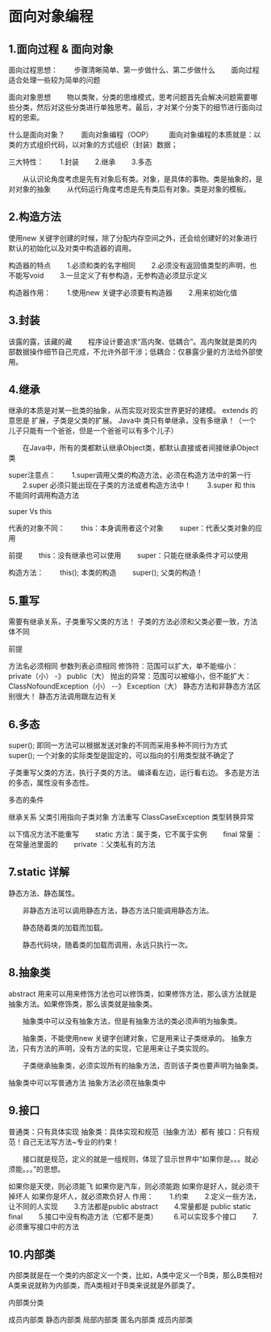 # 面向对象编程
## 1.面向过程 & 面向对象
面向过程思想：
  步骤清晰简单、第一步做什么、第二步做什么
  面向过程适合处理一些较为简单的问题

面向对象思想
  物以类聚，分类的思维模式，思考问题首先会解决问题需要哪些分类，然后对这些分类进行单独思考。最后，才对某个分类下的细节进行面向过程的思索。

什么是面向对象？
  面向对象编程（OOP）
  面向对象编程的本质就是：以类的方式组织代码，以对象的方式组织（封装）数据；

三大特性：
  1.封装
  2.继承
  3.多态

  从认识论角度考虑是先有对象后有类。对象，是具体的事物。类是抽象的，是对对象的抽象
  从代码运行角度考虑是先有类后有对象。类是对象的模板。


## 2.构造方法
使用new 关键字创建的时候，除了分配内存空间之外，还会给创建好的对象进行默认的初始化以及对类中构造器的调用。

构造器的特点
  1.必须和类的名字相同
  2.必须没有返回值类型的声明，也不能写void
  3.一旦定义了有参构造，无参构造必须显示定义

构造器作用：
  1.使用new 关键字必须要有构造器
  2.用来初始化值


## 3.封装
该露的露，该藏的藏
  程序设计要追求“高内聚、低耦合”。高内聚就是类的内部数据操作细节自己完成，不允许外部干涉；低耦合：仅暴露少量的方法给外部使用。


## 4.继承
继承的本质是对某一批类的抽象，从而实现对现实世界更好的建模。
extends 的意思是 扩展，子类是父类的扩展。
Java中 类只有单继承，没有多继承！（一个儿子只能有一个爸爸，但是一个爸爸可以有多个儿子）

  在Java中，所有的类都默认继承Object类，都默认直接或者间接继承Object类

super注意点：
  1.super调用父类的构造方法，必须在构造方法中的第一行
  2.super 必须只能出现在子类的方法或者构造方法中！
  3.super 和 this 不能同时调用构造方法

super Vs this

代表的对象不同：
  this：本身调用者这个对象
  super：代表父类对象的应用


前提
  this：没有继承也可以使用
  super：只能在继承条件才可以使用


构造方法：
  this(); 本类的构造
  super(); 父类的构造！


## 5.重写
需要有继承关系，子类重写父类的方法！
子类的方法必须和父类必要一致，方法体不同

前提

方法名必须相同
参数列表必须相同
修饰符：范围可以扩大，单不能缩小： private（小） -》 public（大）
抛出的异常：范围可以被缩小，但不能扩大：
ClassNofoundException（小） --》 Exception（大）
静态方法和非静态方法区别很大！
静态方法调用跟左边有关


## 6.多态
super(); 即同一方法可以根据发送对象的不同而采用多种不同行为方式
  super(); 一个对象的实际类型是固定的，可以指向的引用类型就不确定了

子类重写父类的方法，执行子类的方法。
编译看左边，运行看右边。
多态是方法的多态，属性没有多态性。

多态的条件

继承关系
父类引用指向子类对象
方法重写
ClassCaseException 类型转换异常

以下情况方法不能重写
  static 方法：属于类，它不属于实例
  final 常量 ：在常量池里面的
  private ：父类私有的方法


## 7.static 详解
静态方法、静态属性。

  非静态方法可以调用静态方法，静态方法只能调用静态方法。

  静态随着类的加载而加载。

  静态代码块，随着类的加载而调用，永远只执行一次。


## 8.抽象类
abstract 用来可以用来修饰方法也可以修饰类，如果修饰方法，那么该方法就是抽象方法。如果修饰类，那么该类就是抽象类。

  抽象类中可以没有抽象方法，但是有抽象方法的类必须声明为抽象类。

  抽象类，不能使用new 关键字创建对象，它是用来让子类继承的。
抽象方法，只有方法的声明，没有方法的实现，它是用来让子类实现的。

  子类继承抽象类，必须实现所有的抽象方法，否则该子类也要声明为抽象类。

抽象类中可以写普通方法
抽象方法必须在抽象类中


## 9.接口
普通类：只有具体实现
抽象类：具体实现和规范（抽象方法）都有
接口：只有规范！自己无法写方法~专业的约束！

  接口就是规范，定义的就是一组规则，体现了显示世界中“如果你是。。。就必须能。。。”的思想。

如果你是天使，则必须能飞
如果你是汽车，则必须能跑
如果你是好人，就必须干掉坏人
如果你是坏人，就必须欺负好人
作用：
  1.约束
  2.定义一些方法，让不同的人实现
  3.方法都是public abstract
  4.常量都是 public static final
  5.接口中没有构造方法（它都不是类）
  6.可以实现多个接口
  7.必须重写接口中的方法


## 10.内部类
内部类就是在一个类的内部定义一个类，比如，A类中定义一个B类，那么B类相对A类来说就称为内部类，而A类相对于B类来说就是外部类了。

内部类分类

成员内部类
静态内部类
局部内部类
匿名内部类
成员内部类

